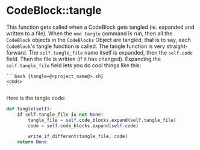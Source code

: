 # CodeBlock::tangle

This function gets called when a CodeBlock gets tangled (ie. expanded and written to a file). When the `omd tangle` command is run, then all the `CodeBlock` objects in the `CodeBlocks` Object are tangled, that is to say, each `CodeBlock`'s tangle function is called. The tangle function is very straight-forward. The `self.tangle_file` name itself is expanded, then the `self.code` field. Then the file is written (if it has changed). Expanding the `self.tangle_file` field lets you do cool things like this:

``````
```bash {tangle=@<project_name@>.sh}
<cmds>
```
``````

Here is the tangle code:

```python {name=codeblock__tangle}
def tangle(self):
    if self.tangle_file is not None:
        tangle_file = self.code_blocks.expand(self.tangle_file)
        code = self.code_blocks.expand(self.code)

        write_if_different(tangle_file, code)
    return None
```
